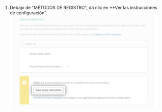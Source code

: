 1. Debajo de "MÉTODOS DE REGISTRO", da clic en **Ver las instrucciones de configuración". ![Botón de "Ver instrucciones de configuración" en la pestaña "Registrarse" de la aplicación de Okta](/assets/images/help/saml/okta-view-setup-instructions.png)</li> </ol>
